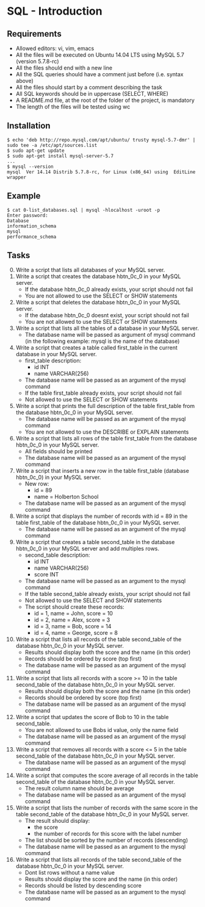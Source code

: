# SQL - Introduction

## Requirements
* Allowed editors: vi, vim, emacs
* All the files will be executed on Ubuntu 14.04 LTS using MySQL 5.7 (version 5.7.8-rc)
* All the files should end with a new line
* All the SQL queries should have a comment just before (i.e. syntax above)
* All the files should start by a comment describing the task
* All SQL keywords should be in uppercase (SELECT, WHERE)
* A README.md file, at the root of the folder of the project, is mandatory
* The length of the files will be tested using wc

## Installation
```
$ echo 'deb http://repo.mysql.com/apt/ubuntu/ trusty mysql-5.7-dmr' | sudo tee -a /etc/apt/sources.list
$ sudo apt-get update
$ sudo apt-get install mysql-server-5.7
...
$ mysql --version
mysql  Ver 14.14 Distrib 5.7.8-rc, for Linux (x86_64) using  EditLine wrapper
```
## Example
```
$ cat 0-list_databases.sql | mysql -hlocalhost -uroot -p
Enter password: 
Database
information_schema
mysql
performance_schema
```
## Tasks
0) Write a script that lists all databases of your MySQL server.
1) Write a script that creates the database hbtn_0c_0 in your MySQL server.
	* If the database hbtn_0c_0 already exists, your script should not fail
	* You are not allowed to use the SELECT or SHOW statements
2) Write a script that deletes the database hbtn_0c_0 in your MySQL server.
	* If the database hbtn_0c_0 doesnt exist, your script should not fail
	* You are not allowed to use the SELECT or SHOW statements
3) Write a script that lists all the tables of a database in your MySQL server.
	* The database name will be passed as argument of mysql command (in the following example: mysql is the name of the database)
4) Write a script that creates a table called first_table in the current database in your MySQL server.
	* first_table description:
		- id INT
		- name VARCHAR(256)
	* The database name will be passed as an argument of the mysql command
	* If the table first_table already exists, your script should not fail
	* Not allowed to use the SELECT or SHOW statements
5) Write a script that prints the full description of the table first_table from the database hbtn_0c_0 in your MySQL server.
	* The database name will be passed as an argument of the mysql command
	* You are not allowed to use the DESCRIBE or EXPLAIN statements
6) Write a script that lists all rows of the table first_table from the database hbtn_0c_0 in your MySQL server.
	* All fields should be printed
	* The database name will be passed as an argument of the mysql command
7) Write a script that inserts a new row in the table first_table (database hbtn_0c_0) in your MySQL server.
	* New row:
		- id = 89
		- name = Holberton School
	* The database name will be passed as an argument of the mysql command
8) Write a script that displays the number of records with id = 89 in the table first_table of the database hbtn_0c_0 in your MySQL server.
	* The database name will be passed as an argument of the mysql command
9) Write a script that creates a table second_table in the database hbtn_0c_0 in your MySQL server and add multiples rows.
	* second_table description:
		- id INT
		- name VARCHAR(256)
		- score INT
	* The database name will be passed as an argument to the mysql command
	* If the table second_table already exists, your script should not fail
	* Not allowed to use the SELECT and SHOW statements
	* The script should create these records:
		- id = 1, name = John, score = 10
		- id = 2, name = Alex, score = 3
		- id = 3, name = Bob, score = 14
		- id = 4, name = George, score = 8
10) Write a script that lists all records of the table second_table of the database hbtn_0c_0 in your MySQL server.
	* Results should display both the score and the name (in this order)
	* Records should be ordered by score (top first)
	* The database name will be passed as an argument of the mysql command
11) Write a script that lists all records with a score >= 10 in the table second_table of the database hbtn_0c_0 in your MySQL server.
	* Results should display both the score and the name (in this order)
	* Records should be ordered by score (top first)
	* The database name will be passed as an argument of the mysql command
12) Write a script that updates the score of Bob to 10 in the table second_table.
	* You are not allowed to use Bobs id value, only the name field
	* The database name will be passed as an argument of the mysql command
13) Write a script that removes all records with a score <= 5 in the table second_table of the database hbtn_0c_0 in your MySQL server.
	* The database name will be passed as an argument of the mysql command
14) Write a script that computes the score average of all records in the table second_table of the database hbtn_0c_0 in your MySQL server.
	* The result column name should be average
	* The database name will be passed as an argument of the mysql command
15) Write a script that lists the number of records with the same score in the table second_table of the database hbtn_0c_0 in your MySQL server.
	* The result should display:
		- the score
		- the number of records for this score with the label number
	* The list should be sorted by the number of records (descending)
	* The database name will be passed as an argument to the mysql command
16) Write a script that lists all records of the table second_table of the database hbtn_0c_0 in your MySQL server.
	* Dont list rows without a name value
	* Results should display the score and the name (in this order)
	* Records should be listed by descending score
	* The database name will be passed as an argument to the mysql command
